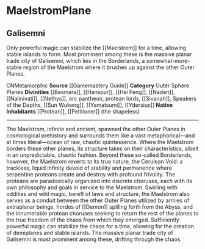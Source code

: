 ﻿---
alignment: CN
element: null
id: '19'
name: Maelstrom
plane_category: Outer Sphere Planes
rarity: Common
source: '[[DATABASE/source/Gamemastery Guide|Gamemastery Guide]]'
trait:
- '[[DATABASE/trait/Metamorphic|Metamorphic]]'
type: Plane

---
# Maelstrom<span class="item-type">Plane</span>

##  Galisemni

Only powerful magic can stabilize the [[Maelstrom]] for a time, allowing stable islands to form. Most prominent among these is the massive planar trade city of Galisemni, which lies in the Borderlands, a somewhat-more-stable region of the Maelstrom where it brushes up against the other Outer Planes.

<span class="trait-alignment item-trait">CN</span><span class="item-trait">Metamorphic</span>
**Source** [[Gamemastery Guide]]
**Category** Outer Sphere Planes
**Divinities** [[Besmara]], [[Hanspur]], [[Hei Feng]], [[Naderi]], [[Nalinivati]], [[Nethys]], orc pantheon, protean lords, [[Sivanah]], Speakers of the Depths, [[Sun Wukong]], [[Yamatsumi]], [[Ydersius]]
**Native Inhabitants** [[Protean]], [[Petitioner]] (the shapeless)

---
The Maelstrom, infinite and ancient, spawned the other Outer Planes in cosmological prehistory and surrounds them like a vast metaphorical—and at times literal—ocean of raw, chaotic quintessence. Where the Maelstrom borders these other planes, its structure takes on their characteristics, albeit in an unpredictable, chaotic fashion. Beyond these so-called Borderlands, however, the Maelstrom reverts to its true nature, the Cerulean Void: a trackless, liquid infinity devoid of stability and permanence where serpentine proteans create and destroy with profound frivolity. The proteans are paradoxically organized into discrete choruses, each with its own philosophy and goals in service to the Maelstrom. Swirling with oddities and wild magic, bereft of laws and structure, the Maelstrom also serves as a conduit between the other Outer Planes utilized by armies of extraplanar beings, hordes of [[Demon]] spilling forth from the Abyss, and the innumerable protean choruses seeking to return the rest of the planes to the true freedom of the chaos from which they emerged. Sufficiently powerful magic can stabilize the chaos for a time, allowing for the creation of demiplanes and stable islands. The massive planar trade city of Galisemni is most prominent among these, drifting through the chaos.